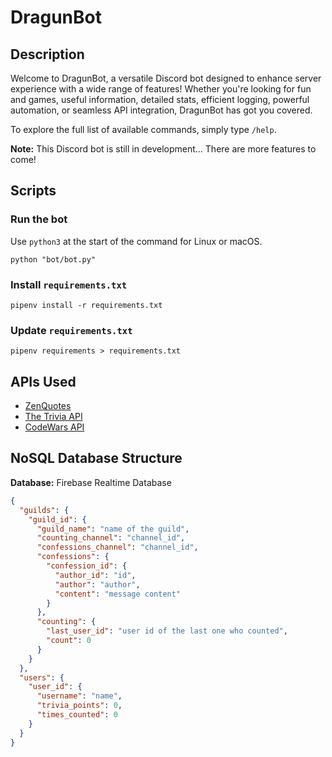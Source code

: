 # DragunBot

## Description

Welcome to DragunBot, a versatile Discord bot designed to enhance server experience with a wide range of features! Whether you're looking for fun and games, useful information, detailed stats, efficient logging, powerful automation, or seamless API integration, DragunBot has got you covered.

To explore the full list of available commands, simply type `/help`.

**Note:** This Discord bot is still in development... There are more features to come!

## Scripts

### Run the bot

Use `python3` at the start of the command for Linux or macOS.

```shell
python "bot/bot.py"
```

### Install `requirements.txt`

```shell
pipenv install -r requirements.txt
```

### Update `requirements.txt`

```shell
pipenv requirements > requirements.txt
```

## APIs Used

- [ZenQuotes](https://zenquotes.io/)
- [The Trivia API](https://the-trivia-api.com/)
- [CodeWars API](https://dev.codewars.com/)

## NoSQL Database Structure

**Database:** Firebase Realtime Database

```json
{
  "guilds": {
    "guild_id": {
      "guild_name": "name of the guild",
      "counting_channel": "channel_id",
      "confessions_channel": "channel_id",
      "confessions": {
        "confession_id": {
          "author_id": "id",
          "author": "author",
          "content": "message content"
        }
      },
      "counting": {
        "last_user_id": "user id of the last one who counted",
        "count": 0
      }
    }
  },
  "users": {
    "user_id": {
      "username": "name",
      "trivia_points": 0,
      "times_counted": 0
    }
  }
}
```
